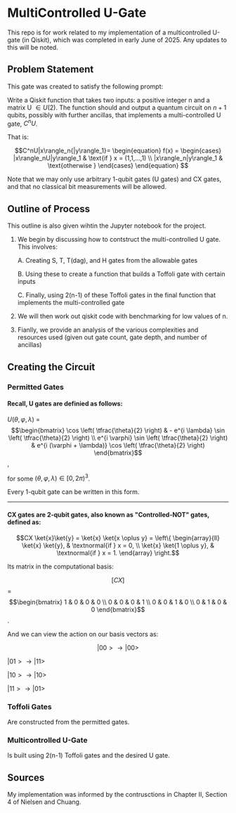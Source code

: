 # MultiControlled U-Gate 

This repo is for work related to my implementation of a multicontrolled U-gate (in Qiskit), which was completed in early June of 2025. Any updates to this will be noted. 

## Problem Statement 
This gate was created to satisfy the following prompt: 

Write a Qiskit function that takes two inputs: a positive integer n and a matrix U $\in{U(2)}$. The function should and output a quantum circuit on $n+1$ qubits, possibly with further ancillas, that implements a multi-controlled U gate, $C^nU$. 

That is: 

$$C^nU|x\rangle_n{|y\rangle_1}=
\begin{equation}
f(x) = \begin{cases}
|x\rangle_nU|y\rangle_1 & \text{if } x = (1,1,...,1) \\
|x\rangle_n|y\rangle_1 & \text{otherwise } 
\end{cases}
\end{equation} $$

Note that we may only use arbitrary 1-qubit gates (U gates) and CX gates, and that no classical bit measurements will be allowed. 

## Outline of Process

This outline is also given wihtin the Jupyter notebook for the project. 

1. We begin by discussing how to contstruct the multi-controlled U gate. This involves:

    A. Creating S, T, T(dag), and H gates from the allowable gates 

    B. Using these to create a function that builds a Toffoli gate with certain inputs 

    C. Finally, using 2(n-1) of these Toffoli gates in the final function that implements the multi-controlled gate

2. We will then work out qiskit code with benchmarking for low values of n. 

3. Fianlly, we provide an analysis of the various complexities and resources used (given out gate count, gate depth, and number of ancillas)

## Creating the Circuit
### Permitted Gates

#### Recall, U gates are definied as follows: 

$U(\theta, \varphi, \lambda)$ = $$\begin{bmatrix} \cos \left( \tfrac{\theta}{2} \right) & - e^{i \lambda} \sin \left( \tfrac{\theta}{2} \right) \\ e^{i \varphi} \sin \left( \tfrac{\theta}{2} \right) & e^{i (\varphi + \lambda)} \cos \left( \tfrac{\theta}{2} \right) \end{bmatrix}$$,

for some $(\theta, \varphi, \lambda) \in \left[ 0, 2 \pi \right)^3$. 

Every 1-qubit gate can be written in this form. 

-----------------------------------------------------

#### CX gates are 2-qubit gates, also known as "Controlled-NOT" gates, defined as:

$$CX \ket{x}\ket{y} = \ket{x} \ket{x \oplus y} = \left\{ \begin{array}{ll} \ket{x} \ket{y}, & \textnormal{if } x = 0, \\ \ket{x} \ket{1 \oplus y}, & \textnormal{if } x = 1. \end{array} \right.$$

Its matrix in the computational basis:

$$[CX]$$ = $$\begin{bmatrix} 1 & 0 & 0 & 0 \\ 0 & 0 & 0 & 1 \\ 0 & 0 & 1 & 0 \\ 0 & 1 & 0 & 0 \end{bmatrix}$$.

And we can view the action on our basis vectors as: 

$$|00>\rightarrow{|00>}$$

$|01>\rightarrow{|11>}$

$|10>\rightarrow{|10>}$

$|11>\rightarrow{|01>}$

### Toffoli Gates 

Are constructed from the permitted gates.

### Multicontrolled U-Gate 

Is built using 2(n-1) Toffoli gates and the desired U gate. 



## Sources 
My implementation was informed by the contrusctions in Chapter II, Section 4 of Nielsen and Chuang. 
